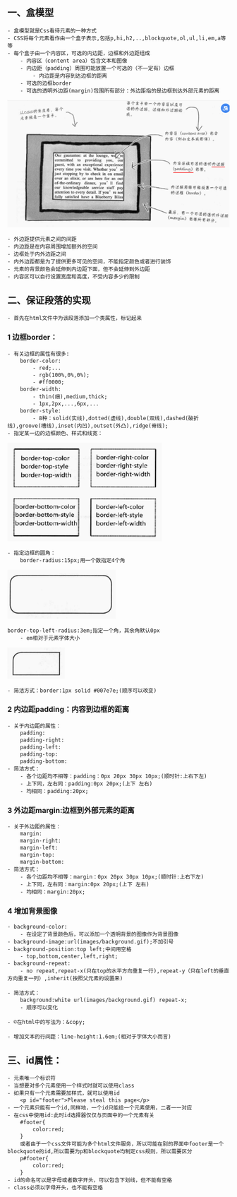 
## 一、盒模型
    - 盒模型就是Css看待元素的一种方式
    - CSS将每个元素看作由一个盒子表示,包括p,hi,h2,..,blockquote,ol,ul,li,em,a等等
    - 每个盒子由一个内容区，可选的内边距，边框和外边距组成
        - 内容区（content area）包含文本和图像
        - 内边距（padding）周围可能放置一个可选的（不一定有）边框
            - 内边距是内容到达边框的距离
        - 可选的边框border
        - 可选的透明外边距(margin)包围所有部分：外边距指的是边框到达外部元素的距离
![57.png](image/57.png)

    - 外边距提供元素之间的间距
    - 内边距是在内容周围增加额外的空间
    - 边框处于内外边距之间
    - 内外边距都是为了提供更多可见的空间，不能指定颜色或者进行装饰
    - 元素的背景颜色会延伸到内边距下面，但不会延伸到外边距
    - 内容区可以自行设置宽度和高度，不受内容多少的限制

## 二、保证段落的实现
    - 首先在html文件中为该段落添加一个类属性，标记起来

### 1 边框border：
    - 有关边框的属性有很多:
        border-color:
            - red;...
            - rgb(100%,0%,0%);
            - #ff0000;
        border-width:
            - thin(细),medium,thick;
            - 1px,2px,...,6px,...
        border-style:
            - 8种：solid(实线),dotted(虚线),double(双线),dashed(破折线),groove(槽线),inset(内凹),outset(外凸),ridge(脊线);
    - 指定某一边的边框颜色、样式和线宽：
![58.png](image/58.png)
        

    - 指定边框的圆角：
        border-radius:15px;用一个数指定4个角
![59.png](image/59.png)

    border-top-left-radius:3em;指定一个角，其余角默认0px
        - em相对于元素字体大小
![60.png](image/60.png)

    - 简洁方式：border:1px solid #007e7e;(顺序可以改变)

### 2 内边距padding：内容到边框的距离
    - 关于内边距的属性：
        padding:
        padding-right:
        padding-left:
        padding-top:
        padding-bottom:
    - 简洁方式：
        - 各个边距均不相等：padding：0px 20px 30px 10px;(顺时针:上右下左)
        - 上下同，左右同：padding:0px 20px;(上下 左右)
        - 均相同：padding:20px;

### 3 外边距margin:边框到外部元素的距离
    - 关于外边距的属性：
        margin:
        margin-right:
        margin-left:
        margin-top:
        margin-bottom:
    - 简洁方式：
        - 各个边距均不相等：margin：0px 20px 30px 10px;(顺时针:上右下左)
        - 上下同，左右同：margin:0px 20px;(上下 左右)
        - 均相同：margin:20px;

### 4 增加背景图像
    - background-color:
        - 在设定了背景颜色后，可以添加一个透明背景的图像作为背景图像
    - background-image:url(images/background.gif);不加引号
    - background-position:top left;中间用空格
        - top,bottom,center,left,right;
    - background-repeat:
        - no repeat,repeat-x(只在top的水平方向重复一行),repeat-y（只在left的垂直方向重复一列）,inherit(按照父元素的设置来)

    - 简洁方式：
        background:white url(images/background.gif) repeat-x;
        - 顺序可以变化

    - ©在html中的写法为：&copy;

    - 增加文本的行间距：line-height:1.6em;(相对于字体大小而言)

## 三、id属性：
    - 元素唯一个标识符
    - 当想要对多个元素使用一个样式时就可以使用class
    - 如果只有一个元素需要加样式，就可以使用id
        <p id="footer">Please steal this page</p>
    - 一个元素只能有一个id,同样地，一个id只能给一个元素使用，二者一一对应
    - 在css中使用id:此时id选择器仅仅与页面中的一个元素有关
        #footer{
            color:red;
        }
        或者由于一个css文件可能为多个html文件服务，所以可能在别的界面中footer是一个blockquote的id,所以需要为p和blockquote均制定css规则，所以需要区分
        p#footer{
            color:red;
        }
    - id的命名可以是字母或者数字开头，可以包含下划线，但不能有空格
    - class必须以字母开头，也不能有空格
